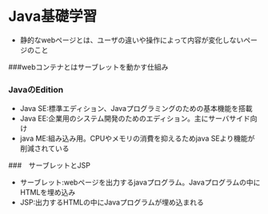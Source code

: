 # Java基礎学習

 - 静的なwebページとは、ユーザの違いや操作によって内容が変化しないページのこと
 
 ###webコンテナとはサーブレットを動かす仕組み
 
 ### JavaのEdition
 
  - Java SE:標準エディション、Javaプログラミングのための基本機能を搭載
  - Java EE:企業用のシステム開発のためのエディション。主にサーバサイド向け
  - java ME:組み込み用。CPUやメモリの消費を抑えるためjava SEより機能が削減されている
  
  ###　サーブレットとJSP
   - サーブレット:webページを出力するjavaプログラム。Javaプログラムの中に
   HTMLを埋め込み
   - JSP:出力するHTMLの中にJavaプログラムが埋め込まれる
